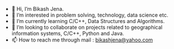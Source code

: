 - 👋 Hi, I’m Bikash Jena.
- 👀 I’m interested in problem solving, technology, data science etc.
- 🌱 I’m currently learning C/C++, Data Structures and Algorithms.
- 💞️ I’m looking to collaborate on projects related to geographical information systems, C/C++, Python and Java.
- 📫 How to reach me through mail : bikashjena@yahoo.com

<!---
b2jena/b2jena is a ✨ special ✨ repository because its `README.md` (this file) appears on your GitHub profile.
You can click the Preview link to take a look at your changes.
--->
